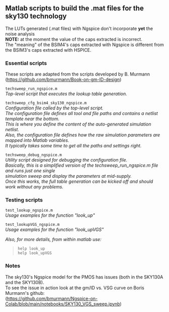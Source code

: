 ##  Matlab scripts to build the .mat files for the sky130 technology

The LUTs generated (.mat files) with Ngspice don't incorporate **yet** the noise analysis <br>
**NOTE:** at the moment the value of the caps extracted is incorrect. <br>
The "meaning" of the BSIM4's caps extracted with Ngspice is different from the BSIM3's caps extracted with HSPICE.

### Essential scripts

These scripts are adapted from the scripts developed by B. Murmann<br>
(https://github.com/bmurmann/Book-on-gm-ID-design)

`techsweep_run_ngspice.m`<br>
*Top-level script that executes the lookup table generation.*

`techsweep_cfg_bsim4_sky130_ngspice.m`<br>
*Configuration file called by the top-level script.*<br>
*The configuration file defines all tool and file paths and contains a netlist template near the bottom.*<br> 
*This is where you define the content of the auto-generated simulation netlist.*<br>
*Also, the configuration file defines how the raw simulation parameters are mapped into Matlab variables.*<br>
*It typically takes some time to get all the paths and settings right.*

`techsweep_debug_ngspice.m`<br>
*Utility script designed for debugging the configuration file.*<br> 
*Basically, this is a simplified version of the techsweep_run_ngspice.m file and runs just one single*<br> 
*simulation sweep and display the parameters at mid-supply.*<br> 
*Once this works, the full table generation can be kicked off and should work without any problems.* 

### Testing scripts
`test_lookup_ngspice.m`<br>
*Usage examples for the function "look_up"*<br>

`test_lookupVGS_ngspice.m`<br>
*Usage examples for the function "look_upVGS"*<br>

*Also, for more details, from within matlab use:*<br> 
>`help look_up`<br>
>`help look_upVGS`

### Notes
The sky130's Ngspice model for the PMOS has issues (both in the SKY130A and the SKY130B). <br>
To see the issue in action look at the gm/ID vs. VSG  curve on Boris Murmann's github: <br>
(https://github.com/bmurmann/Ngspice-on-Colab/blob/main/notebooks/SKY130_VGS_sweep.ipynb) <br>

